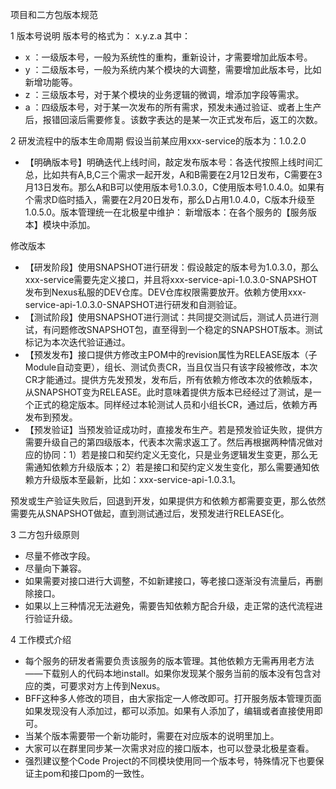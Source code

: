 项目和二方包版本规范

1 版本号说明
版本号的格式为：
x.y.z.a
其中：
- x ：一级版本号，一般为系统性的重构，重新设计，才需要增加此版本号。
- y ：二级版本号，一般为系统内某个模块的大调整，需要增加此版本号，比如新增功能等。
- z ：三级版本号，对于某个模块的业务逻辑的微调，增添加字段等需求。
- a ：四级版本号，对于某一次发布的所有需求，预发未通过验证、或者上生产后，报错回滚后需要修复。该数字表达的是某一次正式发布后，返工的次数。

2 研发流程中的版本生命周期
假设当前某应用xxx-service的版本为：1.0.2.0

- 【明确版本号】明确迭代上线时间，敲定发布版本号：各迭代按照上线时间汇总，比如共有A,B,C三个需求一起开发，A和B需要在2月12日发布，C需要在3月13日发布。那么A和B可以使用版本号1.0.3.0，C使用版本号1.0.4.0。如果有个需求D临时插入，需要在2月20日发布，那么D占用1.0.4.0，C版本升级至1.0.5.0。版本管理统一在北极星中维护：
新增版本：在各个服务的【服务版本】模块中添加。

修改版本

- 【研发阶段】使用SNAPSHOT进行研发：假设敲定的版本号为1.0.3.0，那么xxx-service需要先定义接口，并且将xxx-service-api-1.0.3.0-SNAPSHOT发布到Nexus私服的DEV仓库。DEV仓库权限需要放开。依赖方使用xxx-service-api-1.0.3.0-SNAPSHOT进行研发和自测验证。
- 【测试阶段】使用SNAPSHOT进行测试：共同提交测试后，测试人员进行测试，有问题修改SNAPSHOT包，直至得到一个稳定的SNAPSHOT版本。测试标记为本次迭代验证通过。
- 【预发发布】接口提供方修改主POM中的revision属性为RELEASE版本（子Module自动变更），组长、测试负责CR，当且仅当只有该字段被修改，本次CR才能通过。提供方先发预发，发布后，所有依赖方修改本次的依赖版本，从SNAPSHOT变为RELEASE。此时意味着提供方版本已经经过了测试，是一个正式的稳定版本。同样经过本轮测试人员和小组长CR，通过后，依赖方再发布到预发。
- 【预发验证】当预发验证成功时，直接发布生产。若是预发验证失败，提供方需要升级自己的第四级版本，代表本次需求返工了。然后再根据两种情况做对应的协同：1）若是接口和契约定义无变化，只是业务逻辑发生变更，那么无需通知依赖方升级版本；2）若是接口和契约定义发生变化，那么需要通知依赖方升级版本至最新，比如：xxx-service-api-1.0.3.1。

预发或生产验证失败后，回退到开发，如果提供方和依赖方都需要变更，那么依然需要先从SNAPSHOT做起，直到测试通过后，发预发进行RELEASE化。

3 二方包升级原则
- 尽量不修改字段。
- 尽量向下兼容。
- 如果需要对接口进行大调整，不如新建接口，等老接口逐渐没有流量后，再删除接口。
- 如果以上三种情况无法避免，需要告知依赖方配合升级，走正常的迭代流程进行验证升级。


4 工作模式介绍
- 每个服务的研发者需要负责该服务的版本管理。其他依赖方无需再用老方法——下载别人的代码本地install。如果你发现某个服务当前的版本没有包含对应的类，可要求对方上传到Nexus。
- BFF这种多人修改的项目，由大家指定一人修改即可。打开服务版本管理页面如果发现没有人添加过，都可以添加。如果有人添加了，编辑或者直接使用即可。
- 当某个版本需要带一个新功能时，需要在对应版本的说明里加上。
- 大家可以在群里同步某一次需求对应的接口版本，也可以登录北极星查看。
-  强烈建议整个Code Project的不同模块使用同一个版本号，特殊情况下也要保证主pom和接口pom的一致性。
